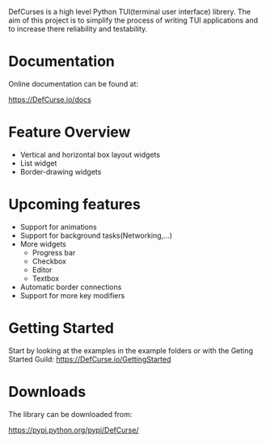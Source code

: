 DefCurses is a high level Python TUI(terminal user interface) librery.
The aim of this project is to simplify the process of writing TUI applications and to increase there reliability and testability. 

Documentation
=============

Online documentation can be found at:

https://DefCurse.io/docs

Feature Overview
=============

* Vertical and horizontal box layout widgets
* List widget
* Border-drawing widgets

Upcoming features
=============

* Support for animations
* Support for background tasks(Networking,...)
* More widgets
    * Progress bar
    * Checkbox
    * Editor
    * Textbox
* Automatic border connections
* Support for more key modifiers


Getting Started
=============
 
Start by looking at the examples in the example folders or with the Geting Started Guild:
https://DefCurse.io/GettingStarted

Downloads
=========

The library can be downloaded from:

https://pypi.python.org/pypi/DefCurse/
